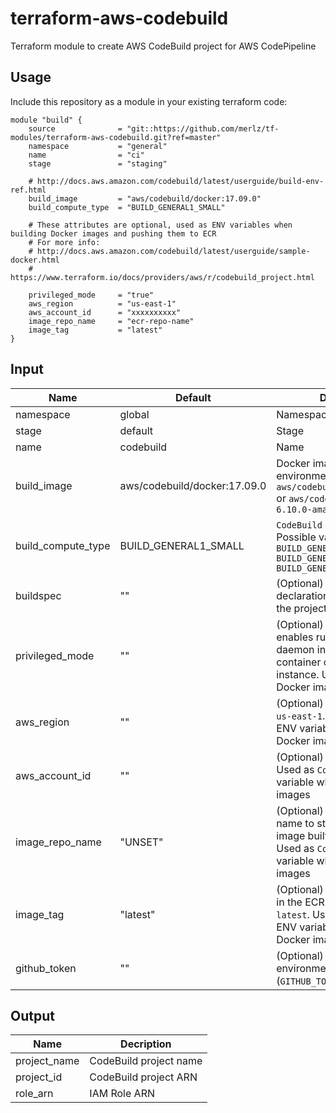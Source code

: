 # terraform-aws-codebuild

Terraform module to create AWS CodeBuild project for AWS CodePipeline

## Usage

Include this repository as a module in your existing terraform code:

```hcl
module "build" {
    source              = "git::https://github.com/merlz/tf-modules/terraform-aws-codebuild.git?ref=master"
    namespace           = "general"
    name                = "ci"
    stage               = "staging"
    
    # http://docs.aws.amazon.com/codebuild/latest/userguide/build-env-ref.html
    build_image         = "aws/codebuild/docker:17.09.0"
    build_compute_type  = "BUILD_GENERAL1_SMALL"
    
    # These attributes are optional, used as ENV variables when building Docker images and pushing them to ECR
    # For more info:
    # http://docs.aws.amazon.com/codebuild/latest/userguide/sample-docker.html
    # https://www.terraform.io/docs/providers/aws/r/codebuild_project.html
    
    privileged_mode     = "true"
    aws_region          = "us-east-1"
    aws_account_id      = "xxxxxxxxxx"
    image_repo_name     = "ecr-repo-name"
    image_tag           = "latest"
}
```


## Input

|  Name  |  Default  |  Description  |
|--------|-----------|---------------|
| namespace | global | Namespace |
| stage | default | Stage |
| name | codebuild | Name |
| build_image | aws/codebuild/docker:17.09.0  | Docker image for build environment, _e.g._ `aws/codebuild/docker:17.09.0` or `aws/codebuild/eb-nodejs-6.10.0-amazonlinux-64:4.0.0`|
| build_compute_type | BUILD_GENERAL1_SMALL | `CodeBuild` instance size.  Possible values are: ```BUILD_GENERAL1_SMALL``` ```BUILD_GENERAL1_MEDIUM``` ```BUILD_GENERAL1_LARGE``` |
| buildspec | "" | (Optional) `buildspec` declaration to use for building the project |
| privileged_mode | "" | (Optional) If set to true, enables running the Docker daemon inside a Docker container on the `CodeBuild` instance. Used when building Docker images |
| aws_region | "" | (Optional) AWS Region, _e.g._ `us-east-1`. Used as `CodeBuild` ENV variable when building Docker images |
| aws_account_id | "" | (Optional) AWS Account ID. Used as `CodeBuild` ENV variable when building Docker images |
| image_repo_name | "UNSET" | (Optional) ECR repository name to store the Docker image built by this module. Used as `CodeBuild` ENV variable when building Docker images |
| image_tag | "latest" | (Optional) Docker image tag in the ECR repository, _e.g._ `latest`. Used as `CodeBuild` ENV variable when building Docker images |
| github_token | "" | (Optional) GitHub auth token environment variable (`GITHUB_TOKEN`) |



## Output

|  Name  |  Decription  |
|--------|--------------|
| project_name | CodeBuild project name |
| project_id | CodeBuild project ARN |
| role_arn | IAM Role ARN |
